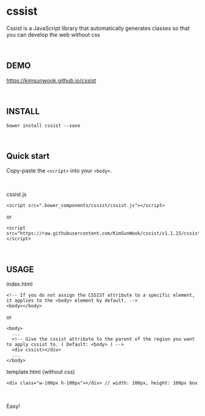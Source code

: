 cssist
=======

Cssist is a JavaScript library that automatically generates classes so that you can develop the web without css

<br/>

DEMO
-------
<!-- https://kimsunwook.github.io/cssist/index.html -->
https://kimsunwook.github.io/cssist

<br/>

INSTALL
-------

```
bower install cssist --save
```

<br/>

Quick start
-------

Copy-paste the ```<script>``` into your ```<body>```.

<br/>

cssist.js

```
<script src=".bower_components/cssist/cssist.js"></script>
```
or
```
<script src="https://raw.githubusercontent.com/KimSunWook/cssist/v1.1.15/cssist.js"></script>
```

<br/>

USAGE
-----

index.html
```
<!-- If you do not assign the CSSIST attribute to a specific element, it applies to the <body> element by default. -->
<body></body>
```
or
```
<body>
  ...
  <!-- Give the cssist attribute to the parent of the region you want to apply cssist to. ( Default: <body> ) -->
  <div cssist></div>
  ...
</body>
```

template.html (without css)
```
<div class="w-100px h-100px"></div> // width: 100px, height: 100px box
```

<br/>

Easy!
